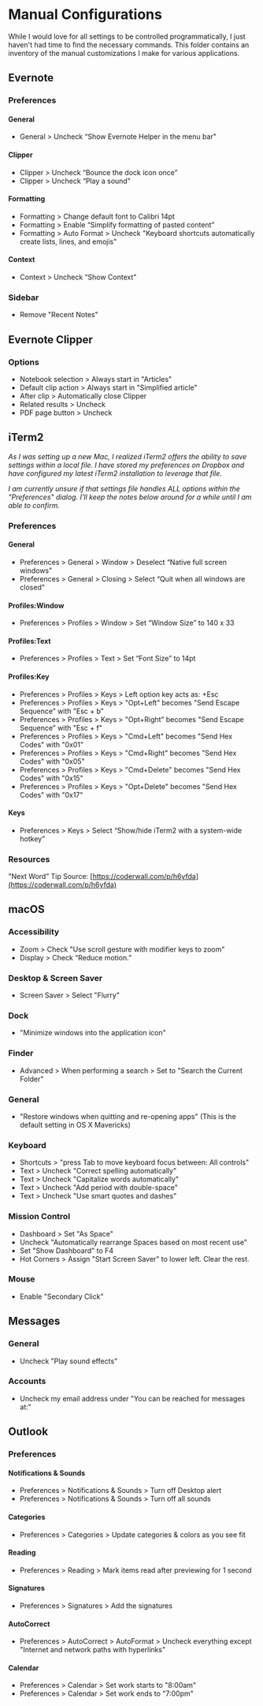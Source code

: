 # Manual Configurations

While I would love for all settings to be controlled programmatically, I just haven't had time to find the necessary commands. This folder contains an inventory of the manual customizations I make for various applications.

## Evernote

### Preferences

#### General

* General > Uncheck “Show Evernote Helper in the menu bar"

#### Clipper

* Clipper > Uncheck “Bounce the dock icon once”
* Clipper > Uncheck “Play a sound"

#### Formatting

* Formatting > Change default font to Calibri 14pt
* Formatting > Enable “Simplify formatting of pasted content”
* Formatting > Auto Format > Uncheck "Keyboard shortcuts automatically create lists, lines, and emojis"

#### Context

* Context > Uncheck “Show Context"

### Sidebar

* Remove "Recent Notes"

## Evernote Clipper

### Options

* Notebook selection > Always start in "Articles"
* Default clip action > Always start in "Simplified article"
* After clip > Automatically close Clipper
* Related results > Uncheck
* PDF page button > Uncheck

## iTerm2

*As I was setting up a new Mac, I realized iTerm2 offers the ability to save settings
within a local file. I have stored my preferences on Dropbox and have configured
my latest iTerm2 installation to leverage that file.*

*I am currently unsure if that settings file handles ALL options within the
"Preferences" dialog. I'll keep the notes below around for a while until
I am able to confirm.*

### Preferences

#### General

* Preferences > General > Window > Deselect “Native full screen windows”
* Preferences > General > Closing > Select “Quit when all windows are closed"

#### Profiles:Window

* Preferences > Profiles > Window > Set “Window Size” to 140 x 33

#### Profiles:Text

* Preferences > Profiles > Text > Set “Font Size” to 14pt

#### Profiles:Key

* Preferences > Profiles > Keys > Left option key acts as: +Esc
* Preferences > Profiles > Keys > "Opt+Left” becomes "Send Escape Sequence” with "Esc + b”
* Preferences > Profiles > Keys > "Opt+Right” becomes "Send Escape Sequence” with "Esc + f"
* Preferences > Profiles > Keys > "Cmd+Left" becomes "Send Hex Codes" with "0x01"
* Preferences > Profiles > Keys > "Cmd+Right" becomes "Send Hex Codes" with "0x05"
* Preferences > Profiles > Keys > "Cmd+Delete" becomes "Send Hex Codes" with "0x15"
* Preferences > Profiles > Keys > "Opt+Delete" becomes "Send Hex Codes" with "0x17"

#### Keys

* Preferences > Keys > Select “Show/hide iTerm2 with a system-wide hotkey”

### Resources

"Next Word” Tip Source: [https://coderwall.com/p/h6yfda](https://coderwall.com/p/h6yfda)

## macOS

### Accessibility

* Zoom > Check "Use scroll gesture with modifier keys to zoom"
* Display > Check “Reduce motion.”

### Desktop & Screen Saver

* Screen Saver > Select "Flurry"

### Dock

* "Minimize windows into the application icon"

### Finder

* Advanced > When performing a search > Set to "Search the Current Folder"

### General

* "Restore windows when quitting and re-opening apps" (This is the default setting in OS X Mavericks)

### Keyboard

* Shortcuts > "press Tab to move keyboard focus between: All controls"
* Text > Uncheck "Correct spelling automatically"
* Text > Uncheck "Capitalize words automatically"
* Text > Uncheck "Add period with double-space"
* Text > Uncheck "Use smart quotes and dashes"

### Mission Control

* Dashboard > Set "As Space"
* Uncheck "Automatically rearrange Spaces based on most recent use"
* Set "Show Dashboard" to F4
* Hot Corners > Assign "Start Screen Saver" to lower left. Clear the rest.

### Mouse

* Enable "Secondary Click"

## Messages

### General

* Uncheck "Play sound effects"

### Accounts

* Uncheck my email address under "You can be reached for messages at:"

## Outlook

### Preferences

#### Notifications & Sounds

* Preferences > Notifications & Sounds > Turn off Desktop alert
* Preferences > Notifications & Sounds > Turn off all sounds

#### Categories

* Preferences > Categories > Update categories & colors as you see fit

#### Reading

* Preferences > Reading > Mark items read after previewing for 1 second

#### Signatures

* Preferences > Signatures > Add the signatures

#### AutoCorrect

* Preferences > AutoCorrect > AutoFormat > Uncheck everything except "Internet and network paths with hyperlinks"

#### Calendar

* Preferences > Calendar > Set work starts to "8:00am"
* Preferences > Calendar > Set work ends to "7:00pm"
